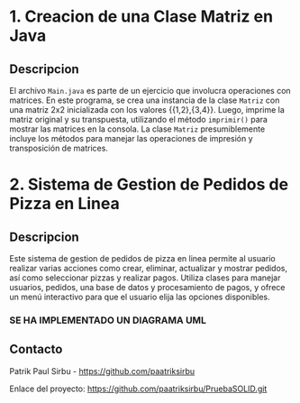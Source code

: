 # 1. Creacion de una Clase Matriz en Java

## Descripcion

El archivo `Main.java` es parte de un ejercicio que involucra operaciones con matrices. En este programa, se crea una instancia de la clase `Matriz` con una matriz 2x2 inicializada con los valores {{1,2},{3,4}}. Luego, imprime la matriz original y su transpuesta, utilizando el método `imprimir()` para mostrar las matrices en la consola. La clase `Matriz` presumiblemente incluye los métodos para manejar las operaciones de impresión y transposición de matrices.

# 2. Sistema de Gestion de Pedidos de Pizza en Linea

## Descripcion

Este sistema de gestion de pedidos de pizza en linea permite al usuario realizar varias acciones como crear, eliminar, actualizar y mostrar pedidos, así como seleccionar pizzas y realizar pagos. Utiliza clases para manejar usuarios, pedidos, una base de datos y procesamiento de pagos, y ofrece un menú interactivo para que el usuario elija las opciones disponibles.


### SE HA IMPLEMENTADO UN DIAGRAMA UML

## Contacto

Patrik Paul Sirbu - https://github.com/paatriksirbu

Enlace del proyecto: https://github.com/paatriksirbu/PruebaSOLID.git
